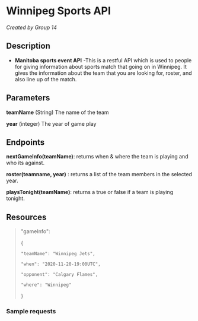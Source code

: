 # Winnipeg Sports API
*Created by Group 14*

## Description
- **Manitoba sports event API**
-This is a restful API which is used to people for giving information about sports match that going on in Winnipeg. It gives the information about the team that you are looking for, roster, and also line up of the match.

## Parameters
**teamName** (String) The name of the team

**year** (integer) The year of game play 


## Endpoints
**nextGameInfo(teamName)**: returns when & where the team is playing and who its against.

**roster(teamname, year)** : returns a list of the team members in the selected year.

**playsTonight(teamName)**: returns a true or false if a team is playing tonight.

## Resources
> "gameInfo":
>
>   {
>
>     "teamName": "Winnipeg Jets",
>
>     "when": "2020-11-20-19:00UTC",
>
>     "opponent": "Calgary Flames",
>
>     "where": "Winnipeg"
>
>   }
>     
>

### Sample requests

